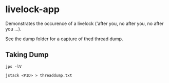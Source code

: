 # livelock-app

Demonstrates the occurence of a livelock ('after you, no after you, no after you ...).

See the dump folder for a capture of thed thread dump.


## Taking Dump

```
jps -lV

jstack <PID> > threaddump.txt